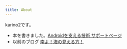 ```yaml
---
title: About
---
```


karino2です。

- 本を書きました。[Androidを支える技術 サポートページ](https://github.com/karino2/AndroidSupportTech)
- 以前のブログ [南よ！海の見える方！](http://karino2.livejournal.com/)  
